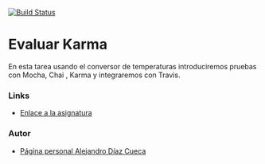 [![Build Status](https://travis-ci.org/ULL-ESIT-DSI-1617/evaluar-karma-AlejandrDiaz.svg?branch=master)](https://travis-ci.org/ULL-ESIT-DSI-1617/evaluar-karma-AlejandrDiaz)


# Evaluar Karma
En esta tarea usando el conversor de temperaturas introduciremos pruebas con Mocha, Chai , Karma y integraremos con Travis.

###  Links

- [Enlace a la asignatura](https://campusvirtual.ull.es/1617/course/view.php?id=1136)



### Autor

- [Página personal Alejandro Díaz Cueca](https://alejandrdiaz.github.io/)
